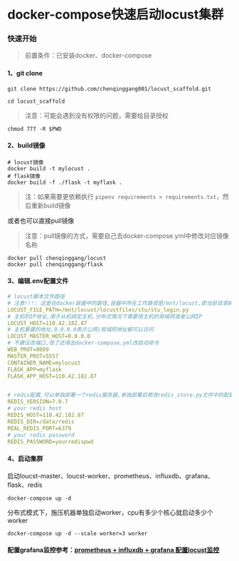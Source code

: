 

# docker-compose快速启动locust集群

### 快速开始

> 前置条件：已安装docker、docker-compose

#### 1、git clone

```
git clone https://github.com/chenqinggang001/locust_scaffold.git
```

```
cd locust_scaffold
```

> 注意：可能会遇到没有权限的问题，需要给目录授权

```
chmod 777 -R $PWD
```

#### 2、build镜像

```shell
# locust镜像
docker build -t mylocust . 
# flask镜像
docker build -f ./flask -t myflask .
```

> 注：如果需要更依赖执行 ``pipenv requirements > requirements.txt``，然后重新build镜像

或者也可以直接pull镜像

> 注意：pull镜像的方式，需要自己去docker-compose.yml中修改对应镜像名称

```
docker pull chenqinggang/locust
docker pull chenqinggang/flask
```

#### 3、编辑.env配置文件

```yaml
# locust脚本文件路径
# 注意!!!: 这是在docker容器中的路径,容器中所在工作路径是/mnt/locust,即当前目录映射在/mnt/locust
LOCUST_FILE_PATH=/mnt/locust/locustfiles/stu/stu_login.py
# 主机的IP地址,用于从机绑定主机,分布式情况下需要用主机的局域网或者公网IP
LOCUST_HOST=110.42.182.87
# 主机暴露的地址,0.0.0.0表示公网/局域网地址都可以访问
LOCUST_MASTER_HOST=0.0.0.0
# 不建议改端口,改了还得去docker-compose.yml改启动命令
WEB_PROT=8089
MASTER_PROT=5557
CONTAINER_NAME=mylocust
FLASK_APP=myflask
FLASK_APP_HOST=110.42.182.87


# redis配置,可以单独部署一个redis服务器,单独部署后修改redis_store.py文件中的配置即可
REDIS_VERSION=7.0.7
# your redis host
REDIS_HOST=110.42.182.87
REDIS_DIR=/data/redis
REAL_REDIS_PORT=6379
# your redis password
REDIS_PASSWORD=yourredispwd
```

#### 4、启动集群

启动loucst-master、loucst-worker、prometheus、influxdb、grafana、flask、redis

```
docker-compose up -d
```

分布式模式下，施压机器单独启动worker，cpu有多少个核心就启动多少个worker

```
docker-compose up -d --scale worker=3 worker
```

#### 配置grafana监控参考：[prometheus + influxdb + grafana 配置locust监控](https://blog.csdn.net/qq_41522024/article/details/128997655)
